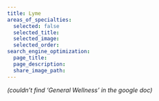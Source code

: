 ```yaml
---
title: Lyme
areas_of_specialties:
  selected: false
  selected_title:
  selected_image:
  selected_order:
search_engine_optimization:
  page_title:
  page_description:
  share_image_path:
---
```


*(couldn’t find ‘General Wellness’ in the google doc)*